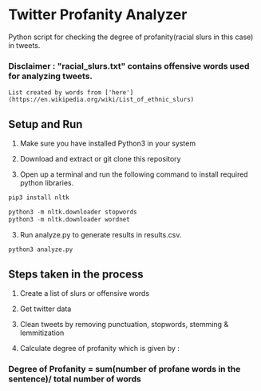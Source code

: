 # Twitter Profanity Analyzer

Python script for checking the degree of profanity(racial slurs in this case) in tweets.

### Disclaimer : "racial_slurs.txt" contains offensive words used for analyzing tweets.  
    List created by words from ['here'](https://en.wikipedia.org/wiki/List_of_ethnic_slurs)

## Setup and Run

1. Make sure you have installed Python3 in your system

2. Download and extract or git clone this repository

3. Open up a terminal and run the following command to install required python libraries.

```python 
pip3 install nltk

python3 -m nltk.downloader stopwords
python3 -m nltk.downloader wordnet
```

3. Run analyze.py to generate results in results.csv.

```python
python3 analyze.py
```
## Steps taken in the process

1. Create a list of slurs or offensive words

2. Get twitter data

3. Clean tweets by removing punctuation, stopwords, stemming & lemmitization

4. Calculate degree of profanity which is given by :
### Degree of Profanity = sum(number of profane words in the sentence)/ total number of words
